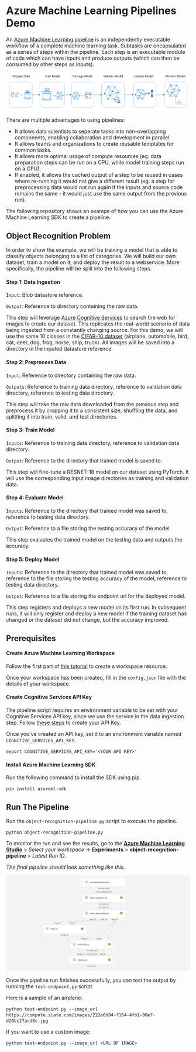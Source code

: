 # Azure Machine Learning Pipelines Demo

An [Azure Machine Learning pipeline](https://docs.microsoft.com/en-us/azure/machine-learning/service/concept-ml-pipelines) is an independently executable workflow of a complete machine learning task. Subtasks are encapsulated as a series of steps within the pipeline. Each step is an executable module of code which can have inputs and produce outputs (which can then be consumed by other steps as inputs). 

![](images/aml-pipeline-flow.png)

There are multiple advantages to using pipelines:

- It allows data scientists to seperate tasks into non-overlapping components, enabling collaboration and development in parallel.
- It allows teams and organizations to create reusable templates for common tasks.
- It allows more optimal usage of compute resources (eg. data preparation steps can be run on a CPU, while model training steps run on a GPU).
- If enabled, it allows the cached output of a step to be reused in cases where re-running it would not give a different result (eg. a step for preprocessing data would not run again if the inputs and source code remains the same - it would just use the same output from the previous run).

The following repository shows an exampe of how you can use the Azure Machine Learning SDK to create a pipeline. 

## Object Recognition Problem

In order to show the example, we will be training a model that is able to classify objects belonging to a list of categories. We will build our own dataset, train a model on it, and deploy the result to a webservice. More specifically, the pipeline will be split into the following steps.

#### Step 1: Data Ingestion

`Input`: Blob datastore reference. 

`Output`: Reference to directory containing the raw data.

This step will leverage [Azure Cognitive Services](https://azure.microsoft.com/en-us/services/cognitive-services/) to search the web for images to create our dataset. This replicates the real-world scenario of data being ingested from a constantly changing source. For this demo, we will use the same 10 classes in the [CIFAR-10 dataset](https://www.cs.toronto.edu/~kriz/cifar.html) (airplane, automobile, bird, cat, deer, dog, frog, horse, ship, truck). All images will be saved into a directory in the inputed datastore reference.

#### Step 2: Preprocess Data

`Input`: Reference to directory containing the raw data.

`Outputs`: Reference to training data directory, reference to validation data directory, reference to testing data directory.

This step will take the raw data downloaded from the previous step and preprocess it by cropping it to a consistent size, shuffling the data, and splitting it into train, valid, and test directories.

#### Step 3: Train Model

`Inputs`: Reference to training data directory, reference to validation data directory.

`Output`: Reference to the directory that trained model is saved to.

This step will fine-tune a RESNET-18 model on our dataset using PyTorch. It will use the corresponding input image directories as training and validation data.

#### Step 4: Evaluate Model

`Inputs`:  Reference to the directory that trained model was saved to, reference to testing data directory.

`Output`: Reference to a file storing the testing accuracy of the model

This step evaluates the trained model on the testing data and outputs the accuracy.

#### Step 5: Deploy Model

`Inputs`:  Reference to the directory that trained model was saved to, reference to the file storing the testing accuracy of the model, reference to testing data directory.

`Output`: Reference to a file storing the endpoint url for the deployed model.

This step registers and deploys a new model on its first run. In subsequent runs, it will only register and deploy a new model if the training dataset has changed or the dataset did not change, but the accuracy improved.

## Prerequisites

#### Create Azure Machine Learning Workspace

Follow the first part of [this tutorial](https://docs.microsoft.com/en-us/azure/machine-learning/service/tutorial-1st-experiment-sdk-setup#create-a-workspace) to create a workspace resource.

Once your workspace has been created, fill in the `config.json` file with the details of your workspace.

#### Create Cognitive Services API Key

The pipeline script requires an environment variable to be set with your Cognitive Services API key, since we use the service in the data ingestion step. Follow [these steps](https://docs.microsoft.com/en-us/azure/cognitive-services/cognitive-services-apis-create-account?tabs=multiservice%2Cwindows) to create your API Key.

Once you've created an API key, set it to an environment variable named `COGNITIVE_SERVICES_API_KEY`.

```
export COGNITIVE_SERVICES_API_KEY='<YOUR API KEY>'
```

#### Install Azure Machine Learning SDK

Run the following command to install the SDK using pip.

```
pip install azureml-sdk
```

## Run The Pipeline

Run the `object-recognition-pipeline.py` script to execute the pipeline.

```
python object-recognition-pipeline.py
```

To monitor the run and see the results, go to the **[Azure Machine Learning Studio](https://ml.azure.com/)** > *Select your workspace* -> **Experiments** > **object-recognition-pipeline** > *Latest Run ID*.

*The final pipeline should look something like this.*

![](images/pipeline-screenshot.png)

Once the pipeline run finishes successfully, you can test the output by running the `test-endpoint.py` script.

Here is a sample of an airplane:

```
python test-endpoint.py --image_url https://compote.slate.com/images/222e0b84-f164-4fb1-90e7-d20bc27acd8c.jpg
```
If you want to use a custom image:

```
python test-endpoint.py --image_url <URL OF IMAGE>
```